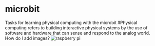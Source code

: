 # microbit
Tasks for learning physical computing with the microbit
#Physical computing refers to building interactive physical systems by the use of software and hardware that can sense and respond to the analog world.
How do I add images?
![raspberry pi](https://www.raspberrypi.org/)
